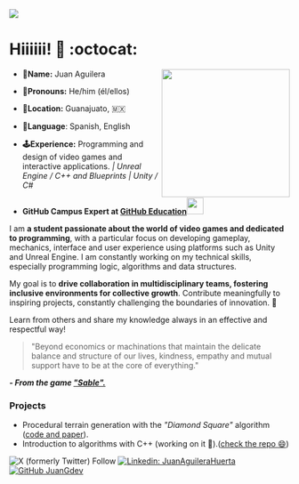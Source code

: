 <img src="https://i.imgur.com/tKSB1XP.jpeg">

# Hiiiiii! :strawberry: :octocat: 

<img align='right' src="./assets/gifs/me.gif" width="230">

- **:turtle:Name:** Juan Aguilera

- **:bust_in_silhouette:Pronouns:** He/him (él/ellos)

- **:round_pushpin:Location:** Guanajuato, :mexico:

- **:open_book:Language**: Spanish, English

- **:joystick:Experience:** Programming and design of video games and interactive applications.  *| Unreal Engine / C++ and Blueprints | Unity / C#*

- **GitHub Campus Expert at <a href="https://githubcampus.expert/">GitHub Education</a><img src="https://media.giphy.com/media/jTNaPTjk7mOIj4F5kj/giphy.gif" width="30"></em></p>**

I am **a student passionate about the world of video games and dedicated to programming**, with a particular focus on developing gameplay, mechanics, interface and user experience using platforms such as Unity and Unreal Engine. I am constantly working on my technical skills, especially programming logic, algorithms and data structures.

My goal is to **drive collaboration in multidisciplinary teams, fostering inclusive environments for collective growth**. Contribute meaningfully to inspiring projects, constantly challenging the boundaries of innovation. :triangular_flag_on_post:

Learn from others and share my knowledge always in an effective and respectful way!

> "Beyond economics or machinations that maintain the delicate balance and structure of our lives, kindness, empathy and mutual support have to be at the core of everything."

***- From the game ["Sable".](https://www.youtube.com/watch?v=Fojy_YRseGk)***


### Projects 

- Procedural terrain generation with the *"Diamond Square"* algorithm ([code and paper](https://github.com/JuanGdev/VeranoPCG.git/)).
- Introduction to algorithms with C++ (working on it :raised_hands:).([check the repo :smile:](https://github.com/JuanGdev/algorithmsIntroduction.git))

![X (formerly Twitter) Follow](https://img.shields.io/twitter/follow/:juan_purin)
[![Linkedin: JuanAguileraHuerta](https://img.shields.io/badge/-JuanAguileraHuerta-blue?style=flat-square&logo=Linkedin&logoColor=white&link=www.linkedin.com/in/juan-aguilera-gdev/)](www.linkedin.com/in/juan-aguilera-gdev
)
[![GitHub JuanGdev](https://img.shields.io/github/followers/JuanGdev?label=follow&style=social)](https://github.com/JuanGdev)



